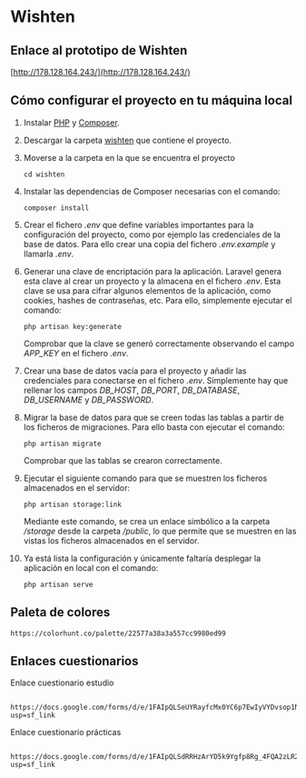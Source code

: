 # Wishten
## Enlace al prototipo de Wishten
[http://178.128.164.243/](http://178.128.164.243/)

## Cómo configurar el proyecto en tu máquina local
1. Instalar [PHP](https://www.php.net/manual/es/install.php) y [Composer](https://getcomposer.org/doc/00-intro.md).
2. Descargar la carpeta [wishten](/wishten/) que contiene el proyecto.
3. Moverse a la carpeta en la que se encuentra el proyecto
     ```
    cd wishten
    ```
4. Instalar las dependencias de Composer necesarias con el comando:
    ```
    composer install
    ```
5. Crear el fichero *.env* que define variables importantes para la configuración del proyecto, como por ejemplo las credenciales de la base de datos. Para ello crear una copia del fichero *.env.example* y llamarla *.env*.

6. Generar una clave de encriptación para la aplicación. Laravel genera esta clave al crear un proyecto y la almacena en el fichero *.env*. Esta clave se usa para cifrar algunos elementos de la aplicación, como cookies, hashes de contraseñas, etc. Para ello, simplemente ejecutar el comando:
    ```
    php artisan key:generate
    ```
    Comprobar que la clave se generó correctamente observando el campo *APP_KEY* en el fichero *.env*.

7. Crear una base de datos vacía para el proyecto y añadir las credenciales para conectarse en el fichero *.env*. Simplemente hay que rellenar los campos *DB_HOST*, *DB_PORT*, *DB_DATABASE*, *DB_USERNAME* y *DB_PASSWORD*.

8. Migrar la base de datos para que se creen todas las tablas a partir de los ficheros de migraciones. Para ello basta con ejecutar el comando:
    ```
    php artisan migrate
    ```
    Comprobar que las tablas se crearon correctamente.

9. Ejecutar el siguiente comando para que se muestren los ficheros almacenados en el servidor:
    ```
    php artisan storage:link
    ```
    Mediante este comando, se crea un enlace simbólico a la carpeta */storage* desde la carpeta */public*, lo que permite que se muestren en las vistas los ficheros almacenados en el servidor.

10. Ya está lista la configuración y únicamente faltaría desplegar la aplicación en local con el comando:
    ```
    php artisan serve
    ```
    
## Paleta de colores
    
    https://colorhunt.co/palette/22577a38a3a557cc9980ed99
    
## Enlaces cuestionarios 
Enlace cuestionario estudio

     https://docs.google.com/forms/d/e/1FAIpQLSeUYRayfcMx0YC6p7EwIyVYDvsop1NOFOUQdvF4d3K5PYxb_w/viewform?usp=sf_link
     
Enlace cuestionario prácticas
     
     https://docs.google.com/forms/d/e/1FAIpQLSdRRHzArYD5k9Ygfp8Rg_4FQA2zLR29zEquk5tmyKqJZtmk0w/viewform?usp=sf_link

     

    
